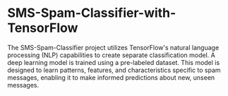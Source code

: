 # SMS-Spam-Classifier-with-TensorFlow
The SMS-Spam-Classifier project utilizes TensorFlow's natural language processing (NLP) capabilities to create separate classification model. A deep learning model is trained using a pre-labeled dataset. This model is designed to learn patterns, features, and characteristics specific to spam messages, enabling it to make informed predictions about new, unseen messages.

